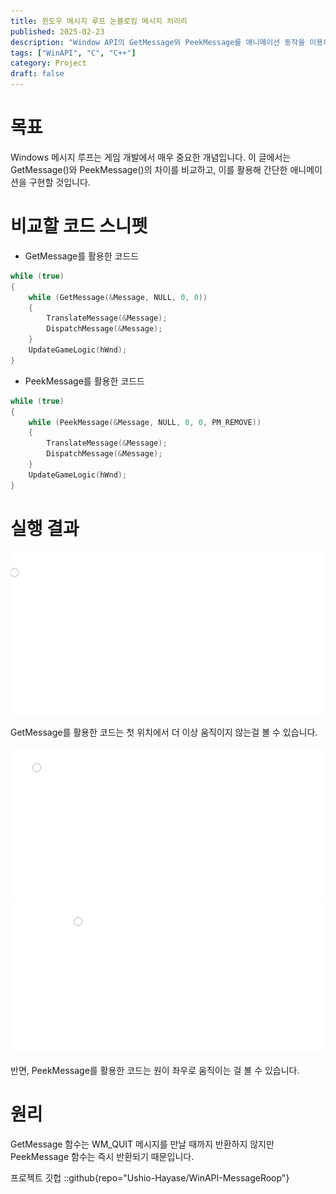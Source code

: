 ```yaml
---
title: 윈도우 메시지 루프 논블로킹 메시지 처리리
published: 2025-02-23
description: "Window API의 GetMessage와 PeekMessage를 애니메이션 동작을 이용하여 비교"
tags: ["WinAPI", "C", "C++"]
category: Project
draft: false
---
```



# 목표
Windows 메시지 루프는 게임 개발에서 매우 중요한 개념입니다. 
이 글에서는 GetMessage()와 PeekMessage()의 차이를 비교하고, 이를 활용해 간단한 애니메이션을 구현할 것입니다.

# 비교할 코드 스니펫

- GetMessage를 활용한 코드드
```cpp
while (true)
{
    while (GetMessage(&Message, NULL, 0, 0))
    {
        TranslateMessage(&Message);
        DispatchMessage(&Message);
    }
    UpdateGameLogic(hWnd);
}
```

- PeekMessage를 활용한 코드드
```cpp
while (true)
{
    while (PeekMessage(&Message, NULL, 0, 0, PM_REMOVE))
    {
        TranslateMessage(&Message);
        DispatchMessage(&Message);
    }
    UpdateGameLogic(hWnd);
}
```

# 실행 결과

![GetMessage](./Blocking.png)

GetMessage를 활용한 코드는 첫 위치에서 더 이상 움직이지 않는걸 볼 수 있습니다.

![PeekMessage1](./NonblockingFront.png)
![PeekMessage2](./NonblockingBack.png)

반면, PeekMessage를 활용한 코드는 원이 좌우로 움직이는 걸 볼 수 있습니다. 

# 원리
GetMessage 함수는 WM_QUIT 메시지를 만날 때까지 반환하지 않지만 PeekMessage 함수는 즉시 반환되기 때문입니다.



프로젝트 깃헙 
::github{repo="Ushio-Hayase/WinAPI-MessageRoop"}